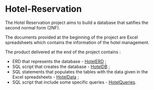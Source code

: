 # Hotel-Reservation

The Hotel Reservation project aims to build a database that satifies the second normal form (2NF).

The documents provided at the beginning of the project are Excel spreadsheets which contains the information of the hotel management.

The product delivered at the end of the project contains :
+ ERD that represents the database - [HotelERD](https://github.com/NacerSebtiMS/Hotel-Reservation/blob/main/HotelReservation/HotelERD.png) ;
+ SQL script that creates the database - [HotelDB](https://github.com/NacerSebtiMS/Hotel-Reservation/blob/main/HotelReservation/HotelDB.sql) ;
+ SQL statements that populates the tables with the data given in the Excel spreadsheets - [HotelData](https://github.com/NacerSebtiMS/Hotel-Reservation/blob/main/HotelReservation/HotelData.sql) ;
+ SQL script that include some specific queries - [HotelQueries](https://github.com/NacerSebtiMS/Hotel-Reservation/blob/main/HotelReservation/HotelQueries.sql).
